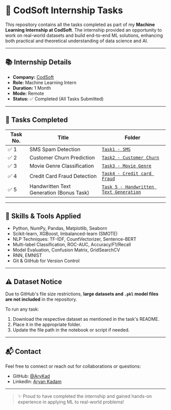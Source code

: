 # 💼 CodSoft Internship Tasks

This repository contains all the tasks completed as part of my **Machine Learning Internship at CodSoft**. The internship provided an opportunity to work on real-world datasets and build end-to-end ML solutions, enhancing both practical and theoretical understanding of data science and AI.

---

## 📚 Internship Details

- **Company:** [CodSoft](https://www.codsoft.in/)
- **Role:** Machine Learning Intern
- **Duration:** 1 Month
- **Mode:** Remote
- **Status:** ✅ Completed (All Tasks Submitted)

---

## 🚀 Tasks Completed

| Task No. | Title | Folder |
|----------|------------------------------|-------------------------------|
| ✅ 1 | SMS Spam Detection | [`Task1 - SMS`](./Task1%20-%20SMS) |
| ✅ 2 | Customer Churn Prediction | [`Task2 - Customer Churn`](./Task2%20-%20Customer%20Churn) |
| ✅ 3 | Movie Genre Classification | [`Task3 - Movie Genre`](./Task3%20-%20Movie%20Genre) |
| ✅ 4 | Credit Card Fraud Detection | [`Task4 - Credit card Fraud`](./Task4%20-%20Credit%20card%20Fraud) |
| ✅ 5 | Handwritten Text Generation (Bonus Task) | [`Task 5 - Handwritten Text Generation`](./Task%205%20-%20Handwritten%20Text%20Generation) |

---

## 🧠 Skills & Tools Applied

- Python, NumPy, Pandas, Matplotlib, Seaborn
- Scikit-learn, XGBoost, Imbalanced-learn (SMOTE)
- NLP Techniques: TF-IDF, CountVectorizer, Sentence-BERT
- Multi-label Classification, ROC-AUC, Accuracy/F1/Recall
- Model Evaluation, Confusion Matrix, GridSearchCV
- RNN, EMNIST
- Git & GitHub for Version Control

---

## ⚠️ Dataset Notice

Due to GitHub's file size restrictions, **large datasets and `.pkl` model files are not included** in the repository.

To run any task:
1. Download the respective dataset as mentioned in the task's README.
2. Place it in the appropriate folder.
3. Update the file path in the notebook or script if needed.

---

## 📬 Contact

Feel free to connect or reach out for collaborations or questions:

- GitHub: [@AryKad](https://github.com/AryKad)
- LinkedIn: [Aryan Kadam](https://www.linkedin.com/in/aryan-kadam-a667542b5/)

---

> ✨ Proud to have completed the internship and gained hands-on experience in applying ML to real-world problems!
